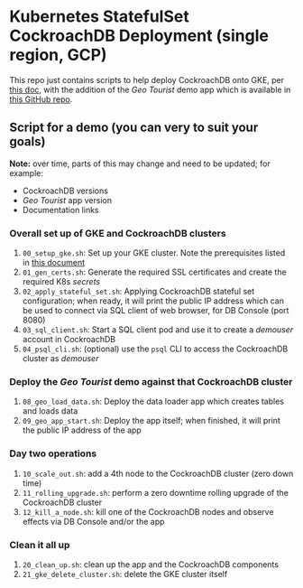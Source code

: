 # Kubernetes StatefulSet CockroachDB Deployment (single region, GCP)

This repo just contains scripts to help deploy CockroachDB onto GKE, per
[this doc](https://www.cockroachlabs.com/docs/stable/deploy-cockroachdb-with-kubernetes?filters=manual),
with the addition of the _Geo Tourist_ demo app which is available
in [this GitHub repo](https://github.com/cockroachlabs-field/crdb-geo-tourist-iam).

## Script for a demo (you can very to suit your goals)

**Note:** over time, parts of this may change and need to be updated; for example:
* CockroachDB versions
* _Geo Tourist_ app version
* Documentation links

### Overall set up of GKE and CockroachDB clusters
1. `00_setup_gke.sh`: Set up your GKE cluster.  Note the prerequisites listed in
[this document](https://www.cockroachlabs.com/docs/stable/deploy-cockroachdb-with-kubernetes#hosted-gke)
1. `01_gen_certs.sh`: Generate the required SSL certificates and create the required K8s _secrets_
1. `02_apply_stateful_set.sh`: Applying CockroachDB stateful set configuration; when ready, it will print the public IP address which can be used to connect via SQL client of web browser, for DB Console (port 8080)
1. `03_sql_client.sh`: Start a SQL client pod and use it to create a _demouser_ account in CockroachDB
1. `04_psql_cli.sh`: (optional) use the `psql` CLI to access the CockroachDB cluster as _demouser_

### Deploy the _Geo Tourist_ demo against that CockroachDB cluster
1. `08_geo_load_data.sh`: Deploy the data loader app which creates tables and loads data
1. `09_geo_app_start.sh`: Deploy the app itself; when finished, it will print the public IP address of the app

### Day two operations
1. `10_scale_out.sh`: add a 4th node to the CockroachDB cluster (zero down time)
1. `11_rolling_upgrade.sh`: perform a zero downtime rolling upgrade of the CockroachDB cluster
1. `12_kill_a_node.sh`: kill one of the CockroachDB nodes and observe effects via DB Console and/or the app

### Clean it all up
1. `20_clean_up.sh`: clean up the app and the CockroachDB components
1. `21_gke_delete_cluster.sh`: delete the GKE cluster itself

